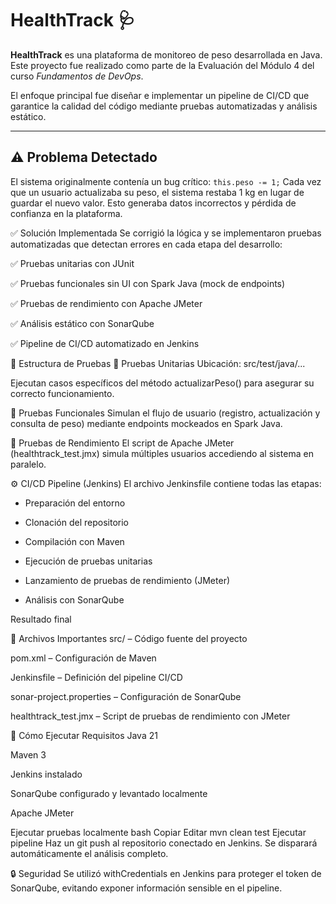 # HealthTrack 🩺

**HealthTrack** es una plataforma de monitoreo de peso desarrollada en Java. Este proyecto fue realizado como parte de la Evaluación del Módulo 4 del curso *Fundamentos de DevOps*.

El enfoque principal fue diseñar e implementar un pipeline de CI/CD que garantice la calidad del código mediante pruebas automatizadas y análisis estático.

---

## ⚠️ Problema Detectado

El sistema originalmente contenía un bug crítico:
```this.peso -= 1;```
Cada vez que un usuario actualizaba su peso, el sistema restaba 1 kg en lugar de guardar el nuevo valor. Esto generaba datos incorrectos y pérdida de confianza en la plataforma.

✅ Solución Implementada
Se corrigió la lógica y se implementaron pruebas automatizadas que detectan errores en cada etapa del desarrollo:

✅ Pruebas unitarias con JUnit

✅ Pruebas funcionales sin UI con Spark Java (mock de endpoints)

✅ Pruebas de rendimiento con Apache JMeter

✅ Análisis estático con SonarQube

✅ Pipeline de CI/CD automatizado en Jenkins

🧪 Estructura de Pruebas
🔹 Pruebas Unitarias
Ubicación: src/test/java/...

Ejecutan casos específicos del método actualizarPeso() para asegurar su correcto funcionamiento.

🔹 Pruebas Funcionales
Simulan el flujo de usuario (registro, actualización y consulta de peso) mediante endpoints mockeados en Spark Java.

🔹 Pruebas de Rendimiento
El script de Apache JMeter (healthtrack_test.jmx) simula múltiples usuarios accediendo al sistema en paralelo.

⚙️ CI/CD Pipeline (Jenkins)
El archivo Jenkinsfile contiene todas las etapas:

- Preparación del entorno

- Clonación del repositorio

- Compilación con Maven

- Ejecución de pruebas unitarias

- Lanzamiento de pruebas de rendimiento (JMeter)

- Análisis con SonarQube

Resultado final

📂 Archivos Importantes
src/ – Código fuente del proyecto

pom.xml – Configuración de Maven

Jenkinsfile – Definición del pipeline CI/CD

sonar-project.properties – Configuración de SonarQube

healthtrack_test.jmx – Script de pruebas de rendimiento con JMeter

🚀 Cómo Ejecutar
Requisitos
Java 21

Maven 3

Jenkins instalado

SonarQube configurado y levantado localmente

Apache JMeter

Ejecutar pruebas localmente
bash
Copiar
Editar
mvn clean test
Ejecutar pipeline
Haz un git push al repositorio conectado en Jenkins. Se disparará automáticamente el análisis completo.

🔒 Seguridad
Se utilizó withCredentials en Jenkins para proteger el token de SonarQube, evitando exponer información sensible en el pipeline.


